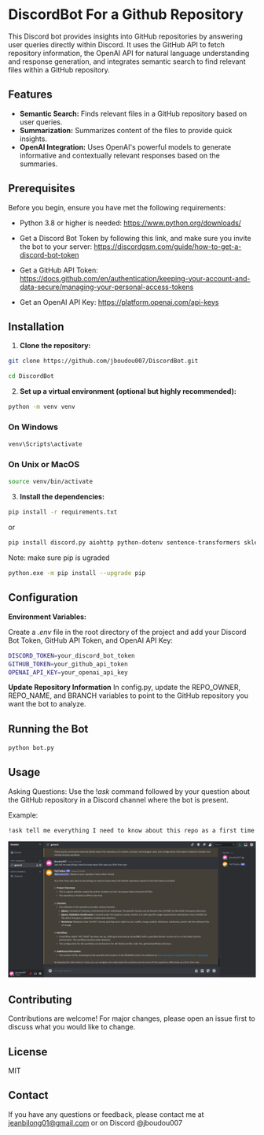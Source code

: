 # DiscordBot For a Github Repository

This Discord bot provides insights into GitHub repositories by answering user queries directly within Discord. It uses the GitHub API to fetch repository information, the OpenAI API for natural language understanding and response generation, and integrates semantic search to find relevant files within a GitHub repository.

## Features

- **Semantic Search:** Finds relevant files in a GitHub repository based on user queries.
- **Summarization:** Summarizes content of the files to provide quick insights.
- **OpenAI Integration:** Uses OpenAI's powerful models to generate informative and contextually relevant responses based on the summaries.

## Prerequisites

Before you begin, ensure you have met the following requirements:

- Python 3.8 or higher is needed: https://www.python.org/downloads/

- Get a Discord Bot Token by following this link, and make sure you invite the bot to your server: https://discordgsm.com/guide/how-to-get-a-discord-bot-token

- Get a GitHub API Token: https://docs.github.com/en/authentication/keeping-your-account-and-data-secure/managing-your-personal-access-tokens

- Get an OpenAI API Key: https://platform.openai.com/api-keys

## Installation

1. **Clone the repository:**

```bash
git clone https://github.com/jboudou007/DiscordBot.git
```

```bash
cd DiscordBot
```

2. **Set up a virtual environment (optional but highly recommended):**

```bash
python -m venv venv
```

### On Windows

```bash
venv\Scripts\activate
```

### On Unix or MacOS

```bash
source venv/bin/activate
```

3. **Install the dependencies:**

```bash
pip install -r requirements.txt
```

or

```bash
pip install discord.py aiohttp python-dotenv sentence-transformers sklearn numpy cachetools

```

Note: make sure pip is ugraded

```bash
python.exe -m pip install --upgrade pip
```

## Configuration

**Environment Variables:**

Create a _.env_ file in the root directory of the project and add your Discord Bot Token, GitHub API Token, and OpenAI API Key:

```bash
DISCORD_TOKEN=your_discord_bot_token
GITHUB_TOKEN=your_github_api_token
OPENAI_API_KEY=your_openai_api_key
```

**Update Repository Information**
In config.py, update the REPO_OWNER, REPO_NAME, and BRANCH variables to point to the GitHub repository you want the bot to analyze.

## Running the Bot

```bash
python bot.py
```

## Usage

Asking Questions: Use the $!ask$ command followed by your question about the GitHub repository in a Discord channel where the bot is present.

Example:

```bash
!ask tell me everything I need to know about this repo as a first time user
```

![Bot Screenshot](https://github.com/jboudou007/DiscordBot/blob/main/images/Screenshot%202024-03-02%20150237.png)

## Contributing

Contributions are welcome! For major changes, please open an issue first to discuss what you would like to change.

## License

MIT

## Contact

If you have any questions or feedback, please contact me at jeanbilong01@gmail.com or on Discord @jboudou007
